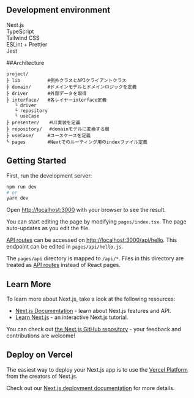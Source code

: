 
## Development environment

Next.js<br />
TypeScript<br />
Tailwind CSS<br />
ESLint + Prettier<br />
Jest<br />

##Architecture
```
project/
├ lib     　　　#例外クラスとAPIクライアントクラス
├ domain/　　　 #ドメインモデルとドメインロジックを定義
├ driver       #外部データを取得
├ interface/   #各レイヤーinterface定義
   └ driver
   └ repository
   └ useCase
├ presenter/　  #UI実装を定義
├ repository/　 #domainモデルに変換する層
├ useCase/　　　#ユースケースを定義
└ pages        #Nextでのルーティング用のindexファイル定義
```

## Getting Started

First, run the development server:

```bash
npm run dev
# or
yarn dev
```

Open [http://localhost:3000](http://localhost:3000) with your browser to see the result.

You can start editing the page by modifying `pages/index.tsx`. The page auto-updates as you edit the file.

[API routes](https://nextjs.org/docs/api-routes/introduction) can be accessed on [http://localhost:3000/api/hello](http://localhost:3000/api/hello). This endpoint can be edited in `pages/api/hello.js`.

The `pages/api` directory is mapped to `/api/*`. Files in this directory are treated as [API routes](https://nextjs.org/docs/api-routes/introduction) instead of React pages.

## Learn More

To learn more about Next.js, take a look at the following resources:

- [Next.js Documentation](https://nextjs.org/docs) - learn about Next.js features and API.
- [Learn Next.js](https://nextjs.org/learn) - an interactive Next.js tutorial.

You can check out [the Next.js GitHub repository](https://github.com/vercel/next.js/) - your feedback and contributions are welcome!

## Deploy on Vercel

The easiest way to deploy your Next.js app is to use the [Vercel Platform](https://vercel.com/new?utm_medium=default-template&filter=next.js&utm_source=create-next-app&utm_campaign=create-next-app-readme) from the creators of Next.js.

Check out our [Next.js deployment documentation](https://nextjs.org/docs/deployment) for more details.
